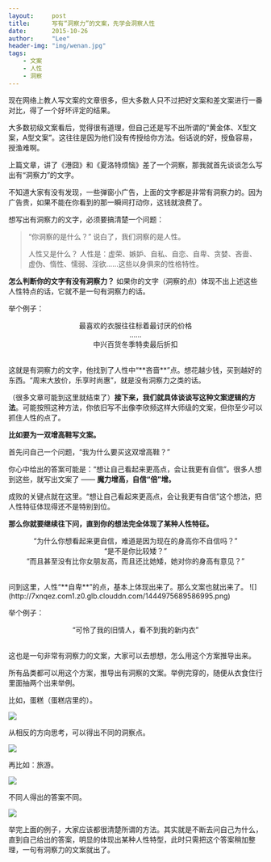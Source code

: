 ```yaml
---
layout:     post
title:      写有“洞察力”的文案，先学会洞察人性
date:       2015-10-26
author:     "Lee"
header-img: "img/wenan.jpg"
tags:
    - 文案
    - 人性
    - 洞察
---
```


现在网络上教人写文案的文章很多，但大多数人只不过把好文案和差文案进行一番对比，得了一个好坏评定的结果。

大多数初级文案看后，觉得很有道理，但自己还是写不出所谓的“黄金体、X型文案，A型文案”。这往往是因为他们没有传授给你方法。俗话说的好，授鱼容易，授渔难啊。

上篇文章，讲了《港囧》和《夏洛特烦恼》差了一个洞察，那我就首先谈谈怎么写出有“洞察力”的文字。

不知道大家有没有发现，一些弹窗小广告，上面的文字都是非常有洞察力的。因为广告贵，如果不能在你看到的那一瞬间打动你，这钱就浪费了。

想写出有洞察力的文字，必须要搞清楚一个问题：

> “你洞察的是什么？” 说白了，我们洞察的是人性。
> 
> 人性又是什么？ 人性是：虚荣、嫉妒、自私、自恋、自卑、贪婪、吝啬、虚伪、惰性、懦弱、淫欲……这些以身俱来的性格特性。



**怎么判断你的文字有没有洞察力？** 如果你的文字（洞察的点）体现不出上述这些人性特点的话，它就不是一句有洞察力的话。



举个例子：

<p align="center">
最喜欢的衣服往往标着最讨厌的价格
<br/>……
<br/>中兴百货冬季特卖最后折扣
</p>
<br>
这就是有洞察力的文字，他找到了人性中“**吝啬**”点。想花越少钱，买到越好的东西。“周末大放价，乐享时尚惠”，就是没有洞察力之类的话。


（很多文章可能到这里就结束了）**接下来，我们就具体谈谈写这种文案逻辑的方法**。可能按照这种方法，你依旧写不出像李欣频这样大师级的文案，但你至少可以抓住人性的点了。


**比如要为一双增高鞋写文案。**

首先问自己一个问题，“我为什么要买这双增高鞋？”

你心中给出的答案可能是：“想让自己看起来更高点，会让我更有自信”。很多人想到这些，就写出文案了 —— **魔力增高，自信“倍”增。**

 成败的关键点就在这里。“想让自己看起来更高点，会让我更有自信”这个想法，把人性特征体现得还不是特别到位。

**那么你就要继续往下问，直到你的想法完全体现了某种人性特征。**

<p align="center">
“为什么你想看起来更自信，难道是因为现在的身高你不自信吗？”
<br>“是不是你比较矮？”
<br>“而且甚至没有比你女朋友高，而且还比她矮，她对你的身高有意见？”
</p>
<br>
问到这里，人性“**自卑**”的点，基本上体现出来了。那么文案也就出来了。
![](http://7xnqez.com1.z0.glb.clouddn.com/1444975689586995.png)


举个例子：

<p align="center">
“可怜了我的旧情人，看不到我的新内衣”
</p>
<br>
这也是一句非常有洞察力的文案，大家可以去想想，怎么用这个方案推导出来。

所有品类都可以用这个方案，推导出有洞察的文案。举例完穿的，随便从衣食住行里面抽两个出来举例。

比如，蛋糕（蛋糕店里的）。

![](http://7xnqez.com1.z0.glb.clouddn.com/1444992051785073.jpg)

从相反的方向思考，可以得出不同的洞察点。

![](http://7xnqez.com1.z0.glb.clouddn.com/1444992058930648.jpg)



再比如：旅游。

![](http://7xnqez.com1.z0.glb.clouddn.com/1444992146697845.jpg)

不同人得出的答案不同。

![](http://7xnqez.com1.z0.glb.clouddn.com/1444992150174759.jpg)

举完上面的例子，大家应该都很清楚所谓的方法。其实就是不断去问自己为什么，直到自己给出的答案，明显的体现出某种人性特型，此时只需把这个答案稍加整理，一句有洞察力的文案就出了。
